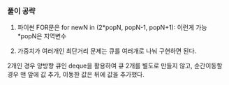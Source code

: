 
### 풀이 공략

1. 파이썬 FOR문은 for newN in (2*popN, popN-1, popN+1): 이런게 가능
*popN은 지역변수


2. 가중치가 여러개인 최단거리 문제는 큐를 여러개로 나눠 구현하면 된다.

2개인 경우 양방향 큐인 deque을 활용하여 큐 2개를 별도로 만들지 않고, 순간이동할 경우 맨 앞에 값 추가, 이동한 값은 뒤에 값을 추가했다.

